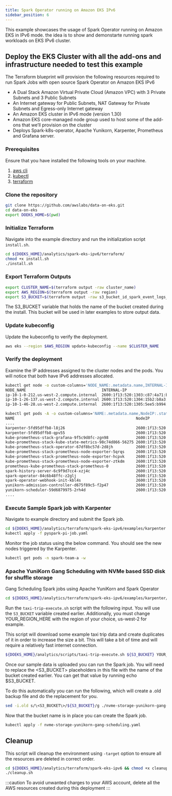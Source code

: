 ```yaml
---
title: Spark Operator running on Amazon EKS IPv6
sidebar_position: 6
---
```


This example showcases the usage of Spark Operator running on Amazon EKS in IPv6 mode. the idea is to show and demonstarte running spark workloads on EKS IPv6 cluster.

## Deploy the EKS Cluster with all the add-ons and infrastructure needed to test this example

The Terraform blueprint will provision the following resources required to run Spark Jobs with open source Spark Operator on Amazon EKS IPv6

* A Dual Stack Amazon Virtual Private Cloud (Amazon VPC) with 3 Private Subnets and 3 Public Subnets
* An Internet gateway for Public Subnets, NAT Gateway for Private Subnets and Egress-only Internet gateway
* An Amazon EKS cluster in IPv6 mode (version 1.30)
* Amazon EKS core-managed node group used to host some of the add-ons that we’ll provision on the cluster
* Deploys Spark-k8s-operator, Apache Yunikorn, Karpenter, Prometheus and Grafana server.

### Prerequisites

Ensure that you have installed the following tools on your machine.

1. [aws cli](https://docs.aws.amazon.com/cli/latest/userguide/install-cliv2.html)
2. [kubectl](https://Kubernetes.io/docs/tasks/tools/)
3. [terraform](https://learn.hashicorp.com/tutorials/terraform/install-cli)

### Clone the repository

```bash
git clone https://github.com/awslabs/data-on-eks.git
cd data-on-eks
export DOEKS_HOME=$(pwd)
```

### Initialize Terraform

Navigate into the example directory and run the initialization script `install.sh`.

```bash
cd ${DOEKS_HOME}/analytics/spark-eks-ipv6/terraform/
chmod +x install.sh
./install.sh
```

### Export Terraform Outputs

```bash
export CLUSTER_NAME=$(terraform output -raw cluster_name)
export AWS_REGION=$(terraform output -raw region)
export S3_BUCKET=$(terraform output -raw s3_bucket_id_spark_event_logs_example_data)
```

The S3_BUCKET variable that holds the name of the bucket created
during the install. This bucket will be used in later examples to store output
data.

### Update kubeconfig

Update the kubeconfig to verify the deployment.

```bash
aws eks --region $AWS_REGION update-kubeconfig --name $CLUSTER_NAME
```

### Verify the deployment

Examine the IP addresses assigned to the cluster nodes and the pods. You will notice that both have IPv6 addresses allocated.

```bash
kubectl get node -o custom-columns='NODE_NAME:.metadata.name,INTERNAL-IP:.status.addresses[?(@.type=="InternalIP")].address'
NODE_NAME                                 INTERNAL-IP
ip-10-1-0-212.us-west-2.compute.internal  2600:1f13:520:1303:c87:4a71:b9ea:417c
ip-10-1-26-137.us-west-2.compute.internal 2600:1f13:520:1304:15b2:b8a3:7f63:cbfa
ip-10-1-46-28.us-west-2.compute.internal  2600:1f13:520:1305:5ee5:b994:c0c2:e4da
```

```bash
kubectl get pods -A -o custom-columns='NAME:.metadata.name,NodeIP:.status.hostIP,PodIP:status.podIP'
NAME                                                     NodeIP                                  PodIP
....
karpenter-5fd95dffb8-l8j26                               2600:1f13:520:1304:15b2:b8a3:7f63:cbfa  2600:1f13:520:1304:a79b::
karpenter-5fd95dffb8-qpv55                               2600:1f13:520:1303:c87:4a71:b9ea:417c   2600:1f13:520:1303:60ac::
kube-prometheus-stack-grafana-9f5c9d8fc-zgn98            2600:1f13:520:1304:15b2:b8a3:7f63:cbfa  2600:1f13:520:1304:a79b::a
kube-prometheus-stack-kube-state-metrics-98c74d866-56275 2600:1f13:520:1304:15b2:b8a3:7f63:cbfa  2600:1f13:520:1304:a79b::9
kube-prometheus-stack-operator-67df8bc57d-2d8jh          2600:1f13:520:1304:15b2:b8a3:7f63:cbfa  2600:1f13:520:1304:a79b::b
kube-prometheus-stack-prometheus-node-exporter-5qrqs     2600:1f13:520:1303:c87:4a71:b9ea:417c   2600:1f13:520:1303:c87:4a71:b9ea:417c
kube-prometheus-stack-prometheus-node-exporter-hcpvk     2600:1f13:520:1304:15b2:b8a3:7f63:cbfa  2600:1f13:520:1304:15b2:b8a3:7f63:cbfa
kube-prometheus-stack-prometheus-node-exporter-ztkdm     2600:1f13:520:1305:5ee5:b994:c0c2:e4da  2600:1f13:520:1305:5ee5:b994:c0c2:e4da
prometheus-kube-prometheus-stack-prometheus-0            2600:1f13:520:1304:15b2:b8a3:7f63:cbfa  2600:1f13:520:1304:a79b::7
spark-history-server-6c9f9d7cc4-xzj4c                    2600:1f13:520:1305:5ee5:b994:c0c2:e4da  2600:1f13:520:1305:64b::1
spark-operator-84c6b48ffc-z2glj                          2600:1f13:520:1304:15b2:b8a3:7f63:cbfa  2600:1f13:520:1304:a79b::5
spark-operator-webhook-init-kbl4s                        2600:1f13:520:1305:5ee5:b994:c0c2:e4da  2600:1f13:520:1305:64b::2
yunikorn-admission-controller-d675f89c5-f2p47            2600:1f13:520:1303:c87:4a71:b9ea:417c   2600:1f13:520:1303:c87:4a71:b9ea:417c
yunikorn-scheduler-59d6879975-2rh4d                      2600:1f13:520:1304:15b2:b8a3:7f63:cbfa  2600:1f13:520:1304:a79b::4
....
```

### Execute Sample Spark job with Karpenter

Navigate to example directory and submit the Spark job.

```bash
cd ${DOEKS_HOME}/analytics/terraform/spark-eks-ipv6/examples/karpenter
kubectl apply -f pyspark-pi-job.yaml
```

Monitor the job status using the below command. You should see the new nodes triggered by the Karpenter.

```bash
kubectl get pods -n spark-team-a -w
```

### Apache YuniKorn Gang Scheduling with NVMe based SSD disk for shuffle storage

Gang Scheduling Spark jobs using Apache YuniKorn and Spark Operator

```bash
cd ${DOEKS_HOME}/analytics/terraform/spark-eks-ipv6/examples/karpenter/nvme-yunikorn-gang-scheduling
```

Run the `taxi-trip-execute.sh` script with the following input. You will use the `S3_BUCKET` variable created earlier. Additionally, you must change YOUR_REGION_HERE with the region of your choice, us-west-2 for example.

This script will download some example taxi trip data and create duplicates of it in order to increase the size a bit. This will take a bit of time and will require a relatively fast internet connection.

```bash
${DOEKS_HOME}/analytics/scripts/taxi-trip-execute.sh ${S3_BUCKET} YOUR_REGION_HERE
```

Once our sample data is uploaded you can run the Spark job. You will need to replace the <S3_BUCKET> placeholders in this file with the name of the bucket created earlier. You can get that value by running echo $S3_BUCKET.

To do this automatically you can run the following, which will create a .old backup file and do the replacement for you.

```bash
sed -i.old s/\<S3_BUCKET\>/${S3_BUCKET}/g ./nvme-storage-yunikorn-gang-scheduling.yaml
```

Now that the bucket name is in place you can create the Spark job.

```bash
kubectl apply -f nvme-storage-yunikorn-gang-scheduling.yaml
```

## Cleanup

This script will cleanup the environment using `-target` option to ensure all the resources are deleted in correct order.

```bash
cd ${DOEKS_HOME}/analytics/terraform/spark-eks-ipv6 && chmod +x cleanup.sh
./cleanup.sh
```

:::caution
To avoid unwanted charges to your AWS account, delete all the AWS resources created during this deployment
:::
